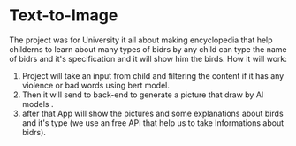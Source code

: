 # Text-to-Image
The project was for University it all about making encyclopedia that help childerns to learn about many types of bidrs by any child can type the name of bidrs and it's specification and it will show him the birds.
How it will work:
1. Project will take an input from child and filtering the content if it has any violence or bad words using bert model.
2. Then it will send to back-end to generate a picture that draw by AI models .
3. after that App will show the pictures and some explanations about birds and it's type (we use an free API  that help us to take Informations about bidrs).
